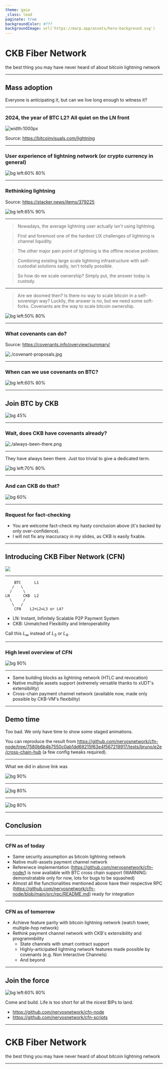 ```yaml
---
theme: gaia
_class: lead
paginate: true
backgroundColor: #fff
backgroundImage: url('https://marp.app/assets/hero-background.svg')
---
```


# CKB Fiber Network

the best thing you may have never heard of about bitcoin lightning network

---

## Mass adoption

Everyone is anticipating it, but can we live long enough to witness it?

---

### 2024, the year of BTC L2? All quiet on the LN front


![width:1000px](./ln-statistics.png)

Source: https://bitcoinvisuals.com/lightning

---

### User experience of lightning network (or crypto currency in general)

![bg left:60% 80%](./terrible-ux.png)

---

### Rethinking lightning

Source: https://stacker.news/items/379225

![bg left:65% 90%](./rethinking-lightning-screenshot.png)

---

> Nowadays, the average lightning user actually isn't using lightning.

> First and foremost one of the hardest UX challenges of lightning is channel liquidity.

> The other major pain point of lightning is the offline receive problem.

> Combining existing large scale lightning infrastructure with self-custodial solutions sadly, isn't totally possible.

> So how do we scale ownership? Simply put, the answer today is custody.

---

> Are we doomed then? Is there no way to scale bitcoin in a self-sovereign way? Luckily, the answer is no, but we need some soft-forks. Covenants are the way to scale bitcoin ownership.

![bg left:50% 80%](./covenants.jpg)

---

### What covenants can do?

Source: https://covenants.info/overview/summary/

![./covenant-proposals.jpg](./covenant-proposals.jpg)


---

### When can we use covenants on BTC?

![bg left:60% 80%](./covenants-when.png)

---

## Join BTC by CKB

![bg 45%](./spongebob-squarepants-strong.gif)

---

### Wait, does CKB have covenants already?

![./always-been-there.png](./always-been-there.png)

---

They have always been there. Just too trivial to give a dedicated term.

![bg left:70% 80%](./ckb-vm-syscalls.png)

---

### And can CKB do that?

![bg 60%](./ckb-with-footnote.png)

---

### Request for fact-checking

- You are welcome fact-check my hasty conclusion above (it's backed by only over-confidence). 
- I will not fix any inaccuracy in my slides, as CKB is easily fixable.

---

## Introducing CKB Fiber Network (CFN)

![](./cfn=ckb+ln.jpg)

---

```
    BTC      L1
   /   \
  /     \
LN      CKB  L2
  \     /
   \   /
    CFN    L2+L2=L3 or L4?
```

- LN: Instant, Infinitely Scalable P2P Payment System
- CKB: Unmatched Flexibility and Interoperability

Call this $L_\infty$ instead of $L_3$ or $L_4$.

---

### High level overview of CFN

![bg 90%](./cfn-ln.png)

---

- Same building blocks as lightning network (HTLC and revocation)
- Native multiple assets support (extremely versatile thanks to xUDT's extensibility)
- Cross-chain payment channel network (available now, made only possible by CKB-VM's flexibility)

---

## Demo time

Too bad. We only have time to show some staged animations.

You can reproduce the result from https://github.com/nervosnetwork/cfn-node/tree/7580b6b4b7550c0ab1dd69215f63e4f567219917/tests/bruno/e2e/cross-chain-hub (a few config tweaks required).

---

What we did in above link was

![bg 90%](./send-btc-receive-wbtc.png)

---

![bg 80%](./btc-funding-tx.png)

---

![bg 80%](./btc-closing-tx.png)

---

## Conclusion

---

### CFN as of today

- Same security assumption as bitcoin lightning network
- Native multi-assets payment channel network
- Referenece implementation (https://github.com/nervosnetwork/cfn-node/) is now available with BTC cross chain support (WARNING: demonstratable only for now, lots for bugs to be squashed)
- Almost all the functionalities mentioned above have their respective RPC (https://github.com/nervosnetwork/cfn-node/blob/main/src/rpc/README.md) ready for integration

---

### CFN as of tomorrow

- Achieve feature parity with bitcoin lightning network (watch tower, multiple-hop network)
- Rethink payment channel network with CKB's extensibility and programmbility
  - State channels with smart contract support
  - Highly-articipated lightning network features made possible by covenants (e.g. Non Interactive Channels)
  - And beyond

---

## Join the force

![bg left:60% 80%](./friends-are-stronger-together.webp)

Come and build.
Life is too short
for all the nicest BIPs to land.

- https://github.com/nervosnetwork/cfn-node
- https://github.com/nervosnetwork/cfn-scripts

---

# CKB Fiber Network

the best thing you may have never heard of about bitcoin lightning network

---